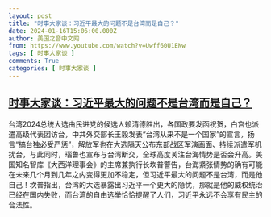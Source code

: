 ```yaml
---
layout: post
title: "时事大家谈：习近平最大的问题不是台湾而是自己？"
date: 2024-01-16T15:06:00.000Z
author: 美国之音中文网
from: https://www.youtube.com/watch?v=Uwff60U1ENw
tags: [ 时事大家谈 ]
comments: True
categories: [ 时事大家谈 ]
---
```

<!--1705417560000-->
[时事大家谈：习近平最大的问题不是台湾而是自己？](https://www.youtube.com/watch?v=Uwff60U1ENw)
------

<div>
台湾2024总统大选由民进党的候选人赖清德胜出，各国政要发函祝贺，白宫也派遣高级代表团访台，中共外交部长王毅发表“台湾从来不是一个国家”的宣言，扬言“搞台独必受严惩”，解放军也在大选隔天公布东部战区军演画面、持续派遣军机扰台，与此同时，瑙鲁也宣布与台湾断交，全球高度关注台海情势是否会升高。美国知名智库《大西洋理事会》的主席兼执行长坎普警告，台海紧张情势的确有可能在未来几个月到几年之内变得更加不稳定，但习近平最大的问题不是台湾，而是他自己！坎普指出，台湾的大选暴露出习近平一个更大的隐忧，那就是他的威权统治已经在国内失败，而台湾的自由选举恰恰提醒了人们，习近平永远不会享有民主的合法性。
</div>
